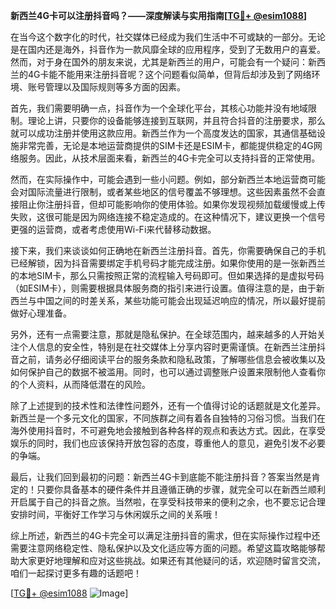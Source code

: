 **新西兰4G卡可以注册抖音吗？——深度解读与实用指南[[TG💪+ @esim1088](https://t.me/s/esim1088)]**

在当今这个数字化的时代，社交媒体已经成为我们生活中不可或缺的一部分。无论是在国内还是海外，抖音作为一款风靡全球的应用程序，受到了无数用户的喜爱。然而，对于身在国外的朋友来说，尤其是新西兰的用户，可能会有一个疑问：新西兰的4G卡能不能用来注册抖音呢？这个问题看似简单，但背后却涉及到了网络环境、账号管理以及国际规则等多方面的因素。

首先，我们需要明确一点，抖音作为一个全球化平台，其核心功能并没有地域限制。理论上讲，只要你的设备能够连接到互联网，并且符合抖音的注册要求，那么就可以成功注册并使用这款应用。新西兰作为一个高度发达的国家，其通信基础设施非常完善，无论是本地运营商提供的SIM卡还是ESIM卡，都能提供稳定的4G网络服务。因此，从技术层面来看，新西兰的4G卡完全可以支持抖音的正常使用。

然而，在实际操作中，可能会遇到一些小问题。例如，部分新西兰本地运营商可能会对国际流量进行限制，或者某些地区的信号覆盖不够理想。这些因素虽然不会直接阻止你注册抖音，但却可能影响你的使用体验。如果你发现视频加载缓慢或上传失败，这很可能是因为网络连接不稳定造成的。在这种情况下，建议更换一个信号更强的运营商，或者考虑使用Wi-Fi来代替移动数据。

接下来，我们来谈谈如何正确地在新西兰注册抖音。首先，你需要确保自己的手机已经解锁，因为抖音需要绑定手机号码才能完成注册。如果你使用的是一张新西兰的本地SIM卡，那么只需按照正常的流程输入号码即可。但如果选择的是虚拟号码（如ESIM卡），则需要根据具体服务商的指引来进行设置。值得注意的是，由于新西兰与中国之间的时差关系，某些功能可能会出现延迟响应的情况，所以最好提前做好心理准备。

另外，还有一点需要注意，那就是隐私保护。在全球范围内，越来越多的人开始关注个人信息的安全性，特别是在社交媒体上分享内容时更需谨慎。在新西兰注册抖音之前，请务必仔细阅读平台的服务条款和隐私政策，了解哪些信息会被收集以及如何保护自己的数据不被滥用。同时，也可以通过调整账户设置来限制他人查看你的个人资料，从而降低潜在的风险。

除了上述提到的技术性和法律性问题外，还有一个值得讨论的话题就是文化差异。新西兰是一个多元文化的国家，不同族群之间有着各自独特的习俗习惯。当我们在海外使用抖音时，不可避免地会接触到各种各样的观点和表达方式。因此，在享受娱乐的同时，我们也应该保持开放包容的态度，尊重他人的意见，避免引发不必要的争端。

最后，让我们回到最初的问题：新西兰4G卡到底能不能注册抖音？答案当然是肯定的！只要你具备基本的硬件条件并且遵循正确的步骤，就完全可以在新西兰顺利开启属于自己的抖音之旅。当然啦，在享受科技带来的便利之余，也不要忘记合理安排时间，平衡好工作学习与休闲娱乐之间的关系哦！

综上所述，新西兰的4G卡完全可以满足注册抖音的需求，但在实际操作过程中还需要注意网络稳定性、隐私保护以及文化适应等方面的问题。希望这篇攻略能够帮助大家更好地理解和应对这些挑战。如果还有其他疑问的话，欢迎随时留言交流，咱们一起探讨更多有趣的话题吧！

[[TG💪+ @esim1088](https://t.me/s/esim1088) ![Image](https://i.postimg.cc/4NQfJmqS/Snipaste-2025-05-13-00-14-12.png)]